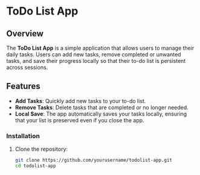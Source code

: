# ToDo List App

## Overview

The **ToDo List App** is a simple application that allows users to manage their daily tasks. Users can add new tasks, remove completed or unwanted tasks, and save their progress locally so that their to-do list is persistent across sessions.

## Features

- **Add Tasks**: Quickly add new tasks to your to-do list.
- **Remove Tasks**: Delete tasks that are completed or no longer needed.
- **Local Save**: The app automatically saves your tasks locally, ensuring that your list is preserved even if you close the app.

### Installation

1. Clone the repository:

   ```bash
   git clone https://github.com/yourusername/todolist-app.git
   cd todolist-app
